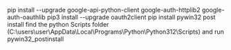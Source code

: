 pip install --upgrade google-api-python-client google-auth-httplib2 google-auth-oauthlib
pip3 install --upgrade oauth2client
pip install pywin32
    post install find the python Scripts folder (C:\users\user\AppData\Local\Programs\Python\Python312\Scripts) and run pywin32_postinstall